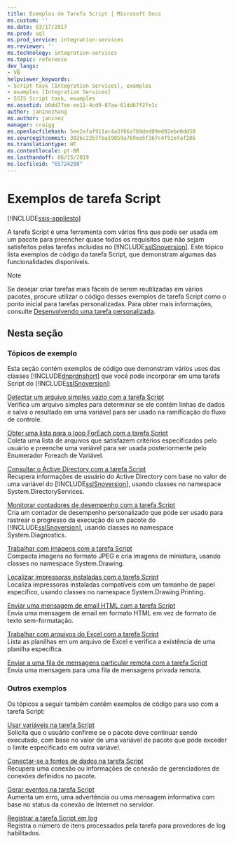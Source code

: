 ```yaml
---
title: Exemplos de Tarefa Script | Microsoft Docs
ms.custom: ''
ms.date: 03/17/2017
ms.prod: sql
ms.prod_service: integration-services
ms.reviewer: ''
ms.technology: integration-services
ms.topic: reference
dev_langs:
- VB
helpviewer_keywords:
- Script task [Integration Services], examples
- examples [Integration Services]
- SSIS Script task, examples
ms.assetid: b0dd77ee-ee11-4cd9-87aa-61dd67f2fe1c
author: janinezhang
ms.author: janinez
manager: craigg
ms.openlocfilehash: 5ee2afaf911ac4a3f66a769ded09ed92ebe0dd58
ms.sourcegitcommit: 3026c22b7fba19059a769ea5f367c4f51efaf286
ms.translationtype: HT
ms.contentlocale: pt-BR
ms.lasthandoff: 06/15/2019
ms.locfileid: "65724298"
---
```

# <a name="script-task-examples"></a>Exemplos de tarefa Script

[!INCLUDE[ssis-appliesto](../../includes/ssis-appliesto-ssvrpluslinux-asdb-asdw-xxx.md)]


  A tarefa Script é uma ferramenta com vários fins que pode ser usada em um pacote para preencher quase todos os requisitos que não sejam satisfeitos pelas tarefas incluídas no [!INCLUDE[ssISnoversion](../../includes/ssisnoversion-md.md)]. Este tópico lista exemplos de código da tarefa Script, que demonstram algumas das funcionalidades disponíveis.  
  
> [!NOTE]  
>  Se desejar criar tarefas mais fáceis de serem reutilizadas em vários pacotes, procure utilizar o código desses exemplos de tarefa Script como o ponto inicial para tarefas personalizadas. Para obter mais informações, consulte [Desenvolvendo uma tarefa personalizada](../../integration-services/extending-packages-custom-objects/task/developing-a-custom-task.md).  
  
## <a name="in-this-section"></a>Nesta seção  
  
### <a name="example-topics"></a>Tópicos de exemplo  
 Esta seção contém exemplos de código que demonstram vários usos das classes [!INCLUDE[dnprdnshort](../../includes/dnprdnshort-md.md)] que você pode incorporar em uma tarefa Script do [!INCLUDE[ssISnoversion](../../includes/ssisnoversion-md.md)]:  
  
 [Detectar um arquivo simples vazio com a tarefa Script](../../integration-services/extending-packages-scripting-task-examples/detecting-an-empty-flat-file-with-the-script-task.md)  
 Verifica um arquivo simples para determinar se ele contém linhas de dados e salva o resultado em uma variável para ser usado na ramificação do fluxo de controle.  
  
 [Obter uma lista para o loop ForEach com a tarefa Script](../../integration-services/extending-packages-scripting-task-examples/gathering-a-list-for-the-foreach-loop-with-the-script-task.md)  
 Coleta uma lista de arquivos que satisfazem critérios especificados pelo usuário e preenche uma variável para ser usada posteriormente pelo Enumerador Foreach de Variável.  
  
 [Consultar o Active Directory com a tarefa Script](../../integration-services/extending-packages-scripting-task-examples/querying-the-active-directory-with-the-script-task.md)  
 Recupera informações de usuário do Active Directory com base no valor de uma variável do [!INCLUDE[ssISnoversion](../../includes/ssisnoversion-md.md)], usando classes no namespace System.DirectoryServices.  
  
 [Monitorar contadores de desempenho com a tarefa Script](../../integration-services/extending-packages-scripting-task-examples/monitoring-performance-counters-with-the-script-task.md)  
 Cria um contador de desempenho personalizado que pode ser usado para rastrear o progresso da execução de um pacote do [!INCLUDE[ssISnoversion](../../includes/ssisnoversion-md.md)], usando classes no namespace System.Diagnostics.  
  
 [Trabalhar com imagens com a tarefa Script](../../integration-services/extending-packages-scripting-task-examples/working-with-images-with-the-script-task.md)  
 Compacta imagens no formato JPEG e cria imagens de miniatura, usando classes no namespace System.Drawing.  
  
 [Localizar impressoras instaladas com a tarefa Script](../../integration-services/extending-packages-scripting-task-examples/finding-installed-printers-with-the-script-task.md)  
 Localiza impressoras instaladas compatíveis com um tamanho de papel específico, usando classes no namespace System.Drawing.Printing.  
  
 [Enviar uma mensagem de email HTML com a tarefa Script](../../integration-services/extending-packages-scripting-task-examples/sending-an-html-mail-message-with-the-script-task.md)  
 Envia uma mensagem de email em formato HTML em vez de formato de texto sem-formatação.  
  
 [Trabalhar com arquivos do Excel com a tarefa Script](../../integration-services/extending-packages-scripting-task-examples/working-with-excel-files-with-the-script-task.md)  
 Lista as planilhas em um arquivo de Excel e verifica a existência de uma planilha específica.  
  
 [Enviar a uma fila de mensagens particular remota com a tarefa Script](../../integration-services/extending-packages-scripting-task-examples/sending-to-a-remote-private-message-queue-with-the-script-task.md)  
 Envia uma mensagem para uma fila de mensagens privada remota.  
  
### <a name="other-examples"></a>Outros exemplos  
 Os tópicos a seguir também contêm exemplos de código para uso com a tarefa Script:  
  
 [Usar variáveis na tarefa Script](../../integration-services/extending-packages-scripting/task/using-variables-in-the-script-task.md)  
 Solicita que o usuário confirme se o pacote deve continuar sendo executado, com base no valor de uma variável de pacote que pode exceder o limite especificado em outra variável.  
  
 [Conectar-se a fontes de dados na tarefa Script](../../integration-services/extending-packages-scripting/task/connecting-to-data-sources-in-the-script-task.md)  
 Recupera uma conexão ou informações de conexão de gerenciadores de conexões definidos no pacote.  
  
 [Gerar eventos na tarefa Script](../../integration-services/extending-packages-scripting/task/raising-events-in-the-script-task.md)  
 Aumenta um erro, uma advertência ou uma mensagem informativa com base no status da conexão de Internet no servidor.  
  
 [Registrar a tarefa Script em log](../../integration-services/extending-packages-scripting/task/logging-in-the-script-task.md)  
 Registra o número de itens processados pela tarefa para provedores de log habilitados.  
  
  
